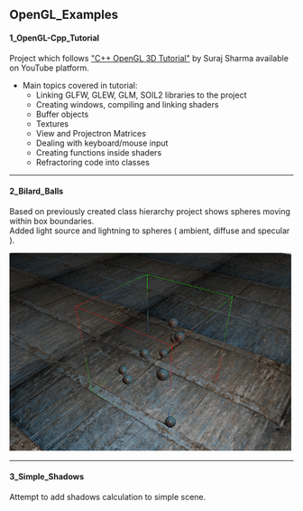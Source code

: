 ## OpenGL_Examples

#### 1_OpenGL-Cpp_Tutorial
Project which follows ["C++ OpenGL 3D Tutorial"](https://www.youtube.com/playlist?list=PL6xSOsbVA1eYSZTKBxnoXYboy7wc4yg-Z) by Suraj Sharma available on YouTube platform.

* Main topics covered in tutorial:
   * Linking GLFW, GLEW, GLM, SOIL2 libraries to the project
   * Creating windows, compiling and linking shaders
   * Buffer objects
   * Textures
   * View and Projectron Matrices 
   * Dealing with keyboard/mouse input
   * Creating functions inside shaders
   * Refractoring code into classes
   
   
------

#### 2_Bilard_Balls
Based on previously created class hierarchy project shows spheres moving within box boundaries.  
Added light source and lightning to spheres ( ambient, diffuse and specular ).

<img src="https://raw.githubusercontent.com/eMKa007/OpenGL_Examples/master/2_Bilard_Balls/GIFS/v01.gif" width="500" height="350" />

   
------

#### 3_Simple_Shadows
Attempt to add shadows calculation to simple scene.
